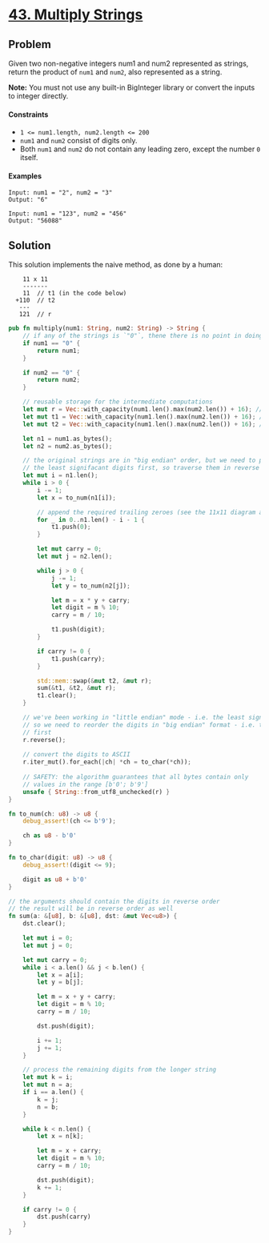 # [43. Multiply Strings](https://leetcode.com/problems/multiply-strings/)

## Problem

Given two non-negative integers num1 and num2 represented as strings, 
return the product of `num1` and `num2`, also represented as a string.

**Note:** You must not use any built-in BigInteger library or convert 
the inputs to integer directly.

#### Constraints

* `1 <= num1.length, num2.length <= 200`
* `num1` and `num2` consist of digits only.
* Both `num1` and `num2` do not contain any leading zero, except the 
  number `0` itself.

#### Examples

```text
Input: num1 = "2", num2 = "3"
Output: "6"
```

```text
Input: num1 = "123", num2 = "456"
Output: "56088"
```

## Solution

This solution implements the naive method, as done by a human:

```text
    11 x 11
    -------
    11  // t1 (in the code below)
  +110  // t2
   ---
   121  // r
```

```rust
pub fn multiply(num1: String, num2: String) -> String {
    // if any of the strings is `"0"`, thene there is no point in doing anything
    if num1 == "0" {
        return num1;
    }

    if num2 == "0" {
        return num2;
    }

    // reusable storage for the intermediate computations
    let mut r = Vec::with_capacity(num1.len().max(num2.len()) + 16); // the sum of the two intermediate numbers
    let mut t1 = Vec::with_capacity(num1.len().max(num2.len()) + 16); // the first intermediate
    let mut t2 = Vec::with_capacity(num1.len().max(num2.len()) + 16); // the second intermediate

    let n1 = num1.as_bytes();
    let n2 = num2.as_bytes();

    // the original strings are in "big endian" order, but we need to process
    // the least signifacant digits first, so traverse them in reverse order
    let mut i = n1.len();
    while i > 0 {
        i -= 1;
        let x = to_num(n1[i]);

        // append the required trailing zeroes (see the 11x11 diagram above)
        for _ in 0..n1.len() - i - 1 {
            t1.push(0);
        }

        let mut carry = 0;
        let mut j = n2.len();

        while j > 0 {
            j -= 1;
            let y = to_num(n2[j]);

            let m = x * y + carry;
            let digit = m % 10;
            carry = m / 10;

            t1.push(digit);
        }

        if carry != 0 {
            t1.push(carry);
        }

        std::mem::swap(&mut t2, &mut r);
        sum(&t1, &t2, &mut r);
        t1.clear();
    }

    // we've been working in "little endian" mode - i.e. the least significant digits were first,
    // so we need to reorder the digits in "big endian" format - i.e. the most significant difgit
    // first
    r.reverse();
    
    // convert the digits to ASCII
    r.iter_mut().for_each(|ch| *ch = to_char(*ch));
    
    // SAFETY: the algorithm guarantees that all bytes contain only
    // values in the range [b'0'; b'9']
    unsafe { String::from_utf8_unchecked(r) }
}

fn to_num(ch: u8) -> u8 {
    debug_assert!(ch <= b'9');

    ch as u8 - b'0'
}

fn to_char(digit: u8) -> u8 {
    debug_assert!(digit <= 9);

    digit as u8 + b'0'
}

// the arguments should contain the digits in reverse order
// the result will be in reverse order as well
fn sum(a: &[u8], b: &[u8], dst: &mut Vec<u8>) {
    dst.clear();

    let mut i = 0;
    let mut j = 0;

    let mut carry = 0;
    while i < a.len() && j < b.len() {
        let x = a[i];
        let y = b[j];

        let m = x + y + carry;
        let digit = m % 10;
        carry = m / 10;

        dst.push(digit);

        i += 1;
        j += 1;
    }

    // process the remaining digits from the longer string
    let mut k = i;
    let mut n = a;
    if i == a.len() {
        k = j;
        n = b;
    }

    while k < n.len() {
        let x = n[k];

        let m = x + carry;
        let digit = m % 10;
        carry = m / 10;

        dst.push(digit);
        k += 1;
    }

    if carry != 0 {
        dst.push(carry)
    }
}
```
